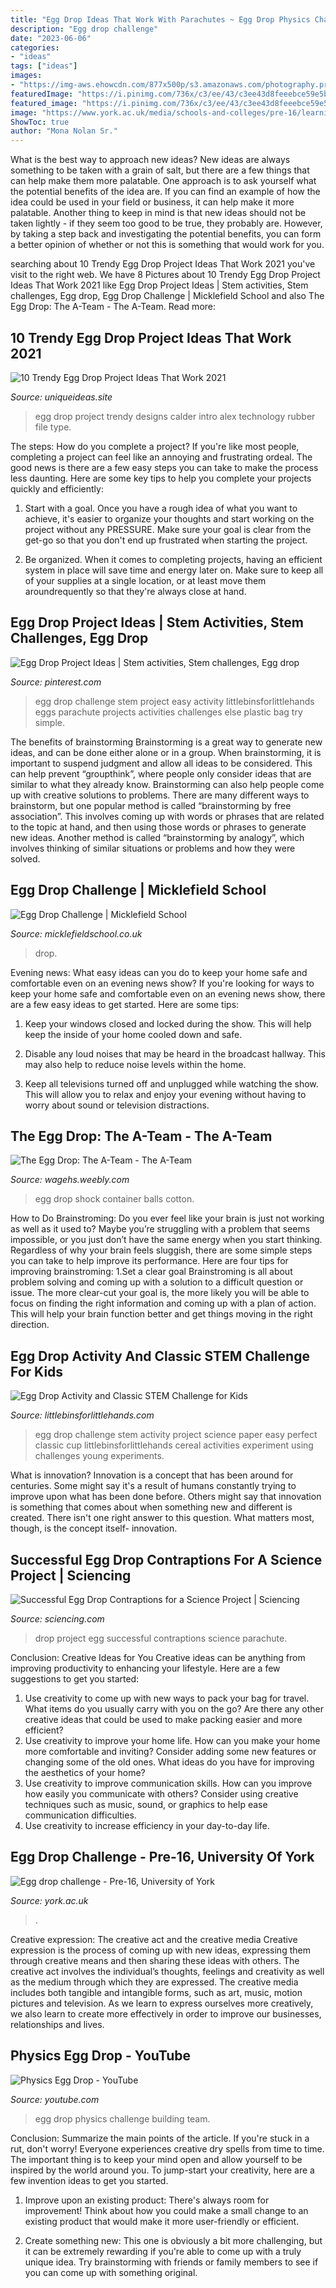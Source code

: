 ```yaml
---
title: "Egg Drop Ideas That Work With Parachutes ~ Egg Drop Physics Challenge Building Team"
description: "Egg drop challenge"
date: "2023-06-06"
categories:
- "ideas"
tags: ["ideas"]
images:
- "https://img-aws.ehowcdn.com/877x500p/s3.amazonaws.com/photography.prod.demandstudios.com/aab465d9-be27-4639-bcc4-d4331d6b4789.jpg"
featuredImage: "https://i.pinimg.com/736x/c3/ee/43/c3ee43d8feeebce59e5bca01a5ec8c3f.jpg"
featured_image: "https://i.pinimg.com/736x/c3/ee/43/c3ee43d8feeebce59e5bca01a5ec8c3f.jpg"
image: "https://www.york.ac.uk/media/schools-and-colleges/pre-16/learninghub/egg-drop-creative-commons-800x400.jpg"
ShowToc: true
author: "Mona Nolan Sr."
---
```



What is the best way to approach new ideas?
New ideas are always something to be taken with a grain of salt, but there are a few things that can help make them more palatable. One approach is to ask yourself what the potential benefits of the idea are. If you can find an example of how the idea could be used in your field or business, it can help make it more palatable. Another thing to keep in mind is that new ideas should not be taken lightly - if they seem too good to be true, they probably are. However, by taking a step back and investigating the potential benefits, you can form a better opinion of whether or not this is something that would work for you.

	

		
searching about 10 Trendy Egg Drop Project Ideas That Work 2021 you've visit to the right web. We have 8 Pictures about 10 Trendy Egg Drop Project Ideas That Work 2021 like Egg Drop Project Ideas | Stem activities, Stem challenges, Egg drop, Egg Drop Challenge | Micklefield School and also The Egg Drop: The A-Team - The A-Team. Read more:
		
    
## 10 Trendy Egg Drop Project Ideas That Work 2021

<img loading=lazy src="https://www.uniqueideas.site/wp-content/uploads/alex-calder-intro-to-technology-the-egg-drop-project.jpg" onerror="this.onerror=null;this.src='https://tse3.mm.bing.net/th?id=OIP.KndD453glUWqn-90qybWNgHaJ4&amp;pid=15.1';" alt="10 Trendy Egg Drop Project Ideas That Work 2021">

_Source: uniqueideas.site_

>egg drop project trendy designs calder intro alex technology rubber file type. 

	

The steps: How do you complete a project?
If you're like most people, completing a project can feel like an annoying and frustrating ordeal. The good news is there are a few easy steps you can take to make the process less daunting. Here are some key tips to help you complete your projects quickly and efficiently:
1. Start with a goal. Once you have a rough idea of what you want to achieve, it's easier to organize your thoughts and start working on the project without any PRESSURE. Make sure your goal is clear from the get-go so that you don't end up frustrated when starting the project.

2. Be organized. When it comes to completing projects, having an efficient system in place will save time and energy later on. Make sure to keep all of your supplies at a single location, or at least move them aroundrequently so that they're always close at hand.

    
## Egg Drop Project Ideas | Stem Activities, Stem Challenges, Egg Drop

<img loading=lazy src="https://i.pinimg.com/736x/c3/ee/43/c3ee43d8feeebce59e5bca01a5ec8c3f.jpg" onerror="this.onerror=null;this.src='https://tse1.mm.bing.net/th?id=OIP.tLUZ888NR6Iv3uAj_vnhFwHaLH&amp;pid=15.1';" alt="Egg Drop Project Ideas | Stem activities, Stem challenges, Egg drop">

_Source: pinterest.com_

>egg drop challenge stem project easy activity littlebinsforlittlehands eggs parachute projects activities challenges else plastic bag try simple. 

	

The benefits of brainstorming
Brainstorming is a great way to generate new ideas, and can be done either alone or in a group. When brainstorming, it is important to suspend judgment and allow all ideas to be considered. This can help prevent “groupthink”, where people only consider ideas that are similar to what they already know. Brainstorming can also help people come up with creative solutions to problems.
There are many different ways to brainstorm, but one popular method is called “brainstorming by free association”. This involves coming up with words or phrases that are related to the topic at hand, and then using those words or phrases to generate new ideas. Another method is called “brainstorming by analogy”, which involves thinking of similar situations or problems and how they were solved.

    
## Egg Drop Challenge | Micklefield School

<img loading=lazy src="https://www.micklefieldschool.co.uk/site/wp-content/uploads/2020/02/group.jpg" onerror="this.onerror=null;this.src='https://tse2.mm.bing.net/th?id=OIP.WWOSqUY8rigO-3u3K9Dv4AHaFj&amp;pid=15.1';" alt="Egg Drop Challenge | Micklefield School">

_Source: micklefieldschool.co.uk_

>drop. 

	

Evening news: What easy ideas can you do to keep your home safe and comfortable even on an evening news show?
If you're looking for ways to keep your home safe and comfortable even on an evening news show, there are a few easy ideas to get started. Here are some tips:
1. Keep your windows closed and locked during the show. This will help keep the inside of your home cooled down and safe.

2. Disable any loud noises that may be heard in the broadcast hallway. This may also help to reduce noise levels within the home.

3. Keep all televisions turned off and unplugged while watching the show. This will allow you to relax and enjoy your evening without having to worry about sound or television distractions.

    
## The Egg Drop: The A-Team - The A-Team

<img loading=lazy src="http://wagehs.weebly.com/uploads/9/2/6/9/9269380/4078274_orig.jpg" onerror="this.onerror=null;this.src='https://tse3.mm.bing.net/th?id=OIP.eo_nV6w6K_mtPqIPafDDKQHaFu&amp;pid=15.1';" alt="The Egg Drop: The A-Team - The A-Team">

_Source: wagehs.weebly.com_

>egg drop shock container balls cotton. 

	

How to Do Brainstroming:
Do you ever feel like your brain is just not working as well as it used to? Maybe you’re struggling with a problem that seems impossible, or you just don’t have the same energy when you start thinking. Regardless of why your brain feels sluggish, there are some simple steps you can take to help improve its performance. Here are four tips for improving brainstroming: 
1.Set a clear goal
Brainstroming is all about problem solving and coming up with a solution to a difficult question or issue. The more clear-cut your goal is, the more likely you will be able to focus on finding the right information and coming up with a plan of action. This will help your brain function better and get things moving in the right direction. 

    
## Egg Drop Activity And Classic STEM Challenge For Kids

<img loading=lazy src="http://littlebinsforlittlehands.com/wp-content/uploads/2015/03/Egg-Drop-Activity-Egg-Science-Cup-Cereal-Paper-Towels.jpg" onerror="this.onerror=null;this.src='https://tse1.mm.bing.net/th?id=OIP.MyCY-K7sdkI_sPNG2vWUIgHaMl&amp;pid=15.1';" alt="Egg Drop Activity and Classic STEM Challenge for Kids">

_Source: littlebinsforlittlehands.com_

>egg drop challenge stem activity project science paper easy perfect classic cup littlebinsforlittlehands cereal activities experiment using challenges young experiments. 

	

What is innovation?
Innovation is a concept that has been around for centuries. Some might say it's a result of humans constantly trying to improve upon what has been done before. Others might say that innovation is something that comes about when something new and different is created. There isn't one right answer to this question. What matters most, though, is the concept itself- innovation.

    
## Successful Egg Drop Contraptions For A Science Project | Sciencing

<img loading=lazy src="https://img-aws.ehowcdn.com/877x500p/s3.amazonaws.com/photography.prod.demandstudios.com/aab465d9-be27-4639-bcc4-d4331d6b4789.jpg" onerror="this.onerror=null;this.src='https://tse2.mm.bing.net/th?id=OIP.VMPBO7Fuw9gVeSUM7_bkHwHaEO&amp;pid=15.1';" alt="Successful Egg Drop Contraptions for a Science Project | Sciencing">

_Source: sciencing.com_

>drop project egg successful contraptions science parachute. 

	

Conclusion: Creative Ideas for You
Creative ideas can be anything from improving productivity to enhancing your lifestyle. Here are a few suggestions to get you started: 
1. Use creativity to come up with new ways to pack your bag for travel. What items do you usually carry with you on the go? Are there any other creative ideas that could be used to make packing easier and more efficient?
2. Use creativity to improve your home life. How can you make your home more comfortable and inviting? Consider adding some new features or changing some of the old ones. What ideas do you have for improving the aesthetics of your home? 
3. Use creativity to improve communication skills. How can you improve how easily you communicate with others? Consider using creative techniques such as music, sound, or graphics to help ease communication difficulties.
4. Use creativity to increase efficiency in your day-to-day life.

    
## Egg Drop Challenge - Pre-16, University Of York

<img loading=lazy src="https://www.york.ac.uk/media/schools-and-colleges/pre-16/learninghub/egg-drop-creative-commons-800x400.jpg" onerror="this.onerror=null;this.src='https://tse3.mm.bing.net/th?id=OIP.-7_gaspYjXBOe9GaDFfLCAHaDt&amp;pid=15.1';" alt="Egg drop challenge - Pre-16, University of York">

_Source: york.ac.uk_

>. 

	

Creative expression: The creative act and the creative media
Creative expression is the process of coming up with new ideas, expressing them through creative means and then sharing these ideas with others. The creative act involves the individual’s thoughts, feelings and creativity as well as the medium through which they are expressed. The creative media includes both tangible and intangible forms, such as art, music, motion pictures and television. As we learn to express ourselves more creatively, we also learn to create more effectively in order to improve our businesses, relationships and lives.

    
## Physics Egg Drop - YouTube

<img loading=lazy src="https://i.ytimg.com/vi/FgvGY460Py8/hqdefault.jpg" onerror="this.onerror=null;this.src='https://tse1.mm.bing.net/th?id=OIP.z0a79Q8qwrFek9HWmD-bXwHaFj&amp;pid=15.1';" alt="Physics Egg Drop - YouTube">

_Source: youtube.com_

>egg drop physics challenge building team. 

	

Conclusion: Summarize the main points of the article.
If you're stuck in a rut, don't worry! Everyone experiences creative dry spells from time to time. The important thing is to keep your mind open and allow yourself to be inspired by the world around you. To jump-start your creativity, here are a few invention ideas to get you started.
1. Improve upon an existing product: There's always room for improvement! Think about how you could make a small change to an existing product that would make it more user-friendly or efficient.

2. Create something new: This one is obviously a bit more challenging, but it can be extremely rewarding if you're able to come up with a truly unique idea. Try brainstorming with friends or family members to see if you can come up with something original.


